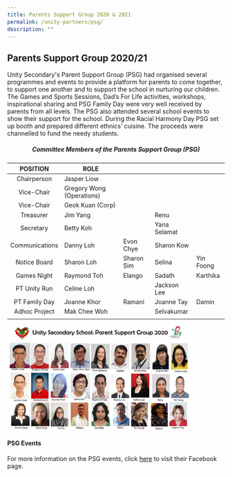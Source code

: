 ```yaml
---
title: Parents Support Group 2020 & 2021
permalink: /unity-partners/psg/
description: ""
---
```

## Parents Support Group 2020/21

Unity Secondary's Parent Support Group (PSG) had organised several programmes and events to provide a platform for parents to come together, to support one another and to support the school in nurturing our children. The Games and Sports Sessions, Dad’s For Life activities, workshops, inspirational sharing and PSG Family Day were very well received by parents from all levels. The PSG also attended several school events to show their support for the school. During the Racial Harmony Day PSG set up booth and prepared different ethnics’ cuisine. The proceeds were channelled to fund the needy students.

##### <center>Committee Members of the Parents Support Group (PSG)</center>

| POSITION | ROLE |  |  |  |
|:---:|---|---|---| ---|
| Chairperson | Jasper Liow |  |  |  |
| Vice-Chair | Gregory Wong (Operations) |  |  |  |
| Vice-Chair | Geok Kuan (Corp) |  |  |  |
| Treasurer | Jim Yang |  | Renu |  |
| Secretary | Betty Koh |  | Yana Selamat |  |
| Communications | Danny Loh | Evon Chye | Sharon Kow |  |
| Notice Board | Sharon Loh | Sharon Sim | Selina | Yin Foong |
| Games Night | Raymond Toh | Elango | Sadath | Karthika |
| PT Unity Run | Celine Loh |  | Jackson Lee |  |
| PT Family Day | Joanne Khor | Ramani | Joanne Tay | Damin |
| Adhoc Project | Mak Chee Woh |  | Selvakumar |  |
|  |  |  |  |  |

<img src="/images/PSG.jpeg" style="width:85%">

#### PSG Events

For more information on the PSG events, click [here](https://www.facebook.com/groups/unitypsg/) to visit their Facebook page.